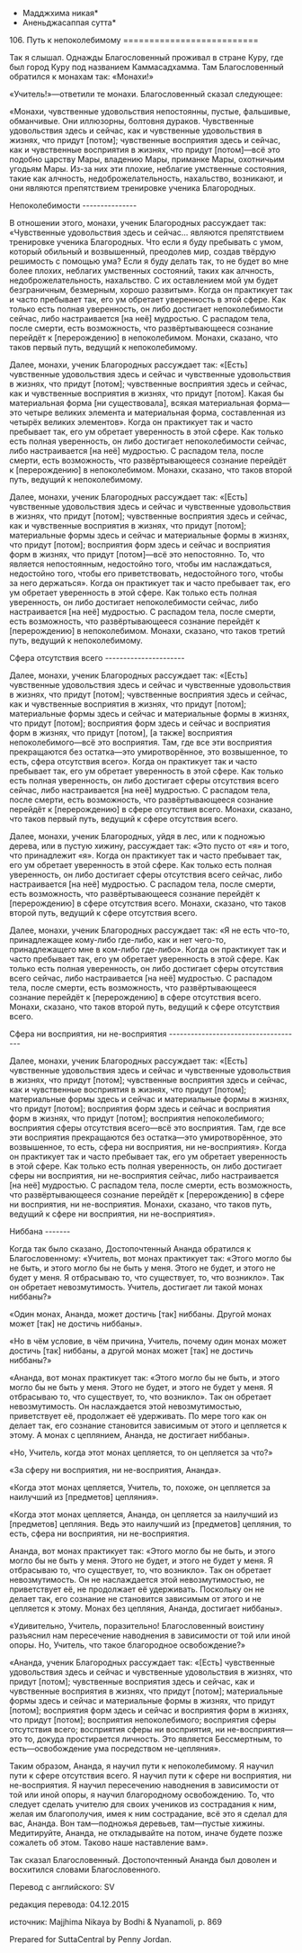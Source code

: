 * Мадджхима никая*
* Аненьджасаппая сутта*

106\. Путь к непоколебимому
\=\=\=\=\=\=\=\=\=\=\=\=\=\=\=\=\=\=\=\=\=\=\=\=\=\=

Так я слышал\. Однажды Благословенный проживал в стране Куру, где был город Куру под названием Каммасадхамма\. Там Благословенный обратился к монахам так: «Монахи\!»

«Учитель\!»—ответили те монахи\. Благословенный сказал следующее:

«Монахи, чувственные удовольствия непостоянны, пустые, фальшивые, обманчивые\. Они иллюзорны, болтовня дураков\. Чувственные удовольствия здесь и сейчас, как и чувственные удовольствия в жизнях, что придут \[потом\]; чувственные восприятия здесь и сейчас, как и чувственные восприятия в жизнях, что придут \[потом\]—всё это подобно царству Мары, владению Мары, приманке Мары, охотничьим угодьям Мары\. Из\-за них эти плохие, неблагие умственные состояния, такие как алчность, недоброжелательность, нахальство, возникают, и они являются препятствием тренировке ученика Благородных\.

Непоколебимости
\-\-\-\-\-\-\-\-\-\-\-\-\-\-\-

В отношении этого, монахи, ученик Благородных рассуждает так: «Чувственные удовольствия здесь и сейчас… являются препятствием тренировке ученика Благородных\. Что если я буду пребывать с умом, который обильный и возвышенный, преодолев мир, создав твёрдую решимость с помощью ума? Если я буду делать так, то не будет во мне более плохих, неблагих умственных состояний, таких как алчность, недоброжелательность, нахальство\. С их оставлением мой ум будет безграничным, безмерным, хорошо развитым»\. Когда он практикует так и часто пребывает так, его ум обретает уверенность в этой сфере\. Как только есть полная уверенность, он либо достигает непоколебимости сейчас, либо настраивается \[на неё\] мудростью\. С распадом тела, после смерти, есть возможность, что развёртывающееся сознание перейдёт к \[перерождению\] в непоколебимом\. Монахи, сказано, что таков первый путь, ведущий к непоколебимому\.

Далее, монахи, ученик Благородных рассуждает так: «\[Есть\] чувственные удовольствия здесь и сейчас и чувственные удовольствия в жизнях, что придут \[потом\]; чувственные восприятия здесь и сейчас, как и чувственные восприятия в жизнях, что придут \[потом\]\. Какая бы материальная форма \[ни существовала\], всякая материальная форма—это четыре великих элемента и материальная форма, составленная из четырёх великих элементов»\. Когда он практикует так и часто пребывает так, его ум обретает уверенность в этой сфере\. Как только есть полная уверенность, он либо достигает непоколебимости сейчас, либо настраивается \[на неё\] мудростью\. С распадом тела, после смерти, есть возможность, что развёртывающееся сознание перейдёт к \[перерождению\] в непоколебимом\. Монахи, сказано, что таков второй путь, ведущий к непоколебимому\.

Далее, монахи, ученик Благородных рассуждает так: «\[Есть\] чувственные удовольствия здесь и сейчас и чувственные удовольствия в жизнях, что придут \[потом\]; чувственные восприятия здесь и сейчас, как и чувственные восприятия в жизнях, что придут \[потом\]; материальные формы здесь и сейчас и материальные формы в жизнях, что придут \[потом\]; восприятия форм здесь и сейчас и восприятия форм в жизнях, что придут \[потом\]—всё это непостоянно\. То, что является непостоянным, недостойно того, чтобы им наслаждаться, недостойно того, чтобы его приветствовать, недостойного того, чтобы за него держаться»\. Когда он практикует так и часто пребывает так, его ум обретает уверенность в этой сфере\. Как только есть полная уверенность, он либо достигает непоколебимости сейчас, либо настраивается \[на неё\] мудростью\. С распадом тела, после смерти, есть возможность, что развёртывающееся сознание перейдёт к \[перерождению\] в непоколебимом\. Монахи, сказано, что таков третий путь, ведущий к непоколебимому\.

Сфера отсутствия всего
\-\-\-\-\-\-\-\-\-\-\-\-\-\-\-\-\-\-\-\-\-\-

Далее, монахи, ученик Благородных рассуждает так: «\[Есть\] чувственные удовольствия здесь и сейчас и чувственные удовольствия в жизнях, что придут \[потом\]; чувственные восприятия здесь и сейчас, как и чувственные восприятия в жизнях, что придут \[потом\]; материальные формы здесь и сейчас и материальные формы в жизнях, что придут \[потом\]; восприятия форм здесь и сейчас и восприятия форм в жизнях, что придут \[потом\], \[а также\] восприятия непоколебимого—всё это восприятия\. Там, где все эти восприятия прекращаются без остатка—это умиротворённое, это возвышенное, то есть, сфера отсутствия всего»\. Когда он практикует так и часто пребывает так, его ум обретает уверенность в этой сфере\. Как только есть полная уверенность, он либо достигает сферы отсутствия всего сейчас, либо настраивается \[на неё\] мудростью\. С распадом тела, после смерти, есть возможность, что развёртывающееся сознание перейдёт к \[перерождению\] в сфере отсутствия всего\. Монахи, сказано, что таков первый путь, ведущий к сфере отсутствия всего\.

Далее, монахи, ученик Благородных, уйдя в лес, или к подножью дерева, или в пустую хижину, рассуждает так: «Это пусто от «я» и того, что принадлежит «я»\. Когда он практикует так и часто пребывает так, его ум обретает уверенность в этой сфере\. Как только есть полная уверенность, он либо достигает сферы отсутствия всего сейчас, либо настраивается \[на неё\] мудростью\. С распадом тела, после смерти, есть возможность, что развёртывающееся сознание перейдёт к \[перерождению\] в сфере отсутствия всего\. Монахи, сказано, что таков второй путь, ведущий к сфере отсутствия всего\.

Далее, монахи, ученик Благородных рассуждает так: «Я не есть что\-то, принадлежащее кому\-либо где\-либо, как и нет чего\-то, принадлежащего мне в ком\-либо где\-либо»\. Когда он практикует так и часто пребывает так, его ум обретает уверенность в этой сфере\. Как только есть полная уверенность, он либо достигает сферы отсутствия всего сейчас, либо настраивается \[на неё\] мудростью\. С распадом тела, после смерти, есть возможность, что развёртывающееся сознание перейдёт к \[перерождению\] в сфере отсутствия всего\. Монахи, сказано, что таков второй путь, ведущий к сфере отсутствия всего\.

Сфера ни восприятия, ни не\-восприятия
\-\-\-\-\-\-\-\-\-\-\-\-\-\-\-\-\-\-\-\-\-\-\-\-\-\-\-\-\-\-\-\-\-\-\-\-\-

Далее, монахи, ученик Благородных рассуждает так: «\[Есть\] чувственные удовольствия здесь и сейчас и чувственные удовольствия в жизнях, что придут \[потом\]; чувственные восприятия здесь и сейчас, как и чувственные восприятия в жизнях, что придут \[потом\]; материальные формы здесь и сейчас и материальные формы в жизнях, что придут \[потом\]; восприятия форм здесь и сейчас и восприятия форм в жизнях, что придут \[потом\]; восприятия непоколебимого; восприятия сферы отсутствия всего—всё это восприятия\. Там, где все эти восприятия прекращаются без остатка—это умиротворённое, это возвышенное, то есть, сфера ни восприятия, ни не\-восприятия»\. Когда он практикует так и часто пребывает так, его ум обретает уверенность в этой сфере\. Как только есть полная уверенность, он либо достигает сферы ни восприятия, ни не\-восприятия сейчас, либо настраивается \[на неё\] мудростью\. С распадом тела, после смерти, есть возможность, что развёртывающееся сознание перейдёт к \[перерождению\] в сфере ни восприятия, ни не\-восприятия\. Монахи, сказано, что таков путь, ведущий к сфере ни восприятия, ни не\-восприятия»\.

Ниббана
\-\-\-\-\-\-\-

Когда так было сказано, Достопочтенный Ананда обратился к Благословенному: «Учитель, вот монах практикует так: «Этого могло бы не быть, и этого могло бы не быть у меня\. Этого не будет, и этого не будет у меня\. Я отбрасываю то, что существует, то, что возникло»\. Так он обретает невозмутимость\. Учитель, достигает ли такой монах ниббаны?»

«Один монах, Ананда, может достичь \[так\] ниббаны\. Другой монах может \[так\] не достичь ниббаны»\.

«Но в чём условие, в чём причина, Учитель, почему один монах может достичь \[так\] ниббаны, а другой монах может \[так\] не достичь ниббаны?»

«Ананда, вот монах практикует так: «Этого могло бы не быть, и этого могло бы не быть у меня\. Этого не будет, и этого не будет у меня\. Я отбрасываю то, что существует, то, что возникло»\. Так он обретает невозмутимость\. Он наслаждается этой невозмутимостью, приветствует её, продолжает её удерживать\. По мере того как он делает так, его сознание становится зависимым от этого и цепляется к этому\. А монах с цеплянием, Ананда, не достигает ниббаны»\.

«Но, Учитель, когда этот монах цепляется, то он цепляется за что?»

«За сферу ни восприятия, ни не\-восприятия, Ананда»\.

«Когда этот монах цепляется, Учитель, то, похоже, он цепляется за наилучший из \[предметов\] цепляния»\.

«Когда этот монах цепляется, Ананда, он цепляется за наилучший из \[предметов\] цепляния\. Ведь это наилучший из \[предметов\] цепляния, то есть, сфера ни восприятия, ни не\-восприятия\.

Ананда, вот монах практикует так: «Этого могло бы не быть, и этого могло бы не быть у меня\. Этого не будет, и этого не будет у меня\. Я отбрасываю то, что существует, то, что возникло»\. Так он обретает невозмутимость\. Он не наслаждается этой невозмутимостью, не приветствует её, не продолжает её удерживать\. Поскольку он не делает так, его сознание не становится зависимым от этого и не цепляется к этому\. Монах без цепляния, Ананда, достигает ниббаны»\.

«Удивительно, Учитель, поразительно\! Благословенный воистину разъяснил нам пересечение наводнения в зависимости от той или иной опоры\. Но, Учитель, что такое благородное освобождение?»

«Ананда, ученик Благородных рассуждает так: «\[Есть\] чувственные удовольствия здесь и сейчас и чувственные удовольствия в жизнях, что придут \[потом\]; чувственные восприятия здесь и сейчас, как и чувственные восприятия в жизнях, что придут \[потом\]; материальные формы здесь и сейчас и материальные формы в жизнях, что придут \[потом\]; восприятия форм здесь и сейчас и восприятия форм в жизнях, что придут \[потом\]; восприятия непоколебимого; восприятия сферы отсутствия всего; восприятия сферы ни восприятия, ни не\-восприятия—это то, докуда простирается личность\. Это является Бессмертным, то есть—освобождение ума посредством не\-цепляния»\.

Таким образом, Ананда, я научил пути к непоколебимому\. Я научил пути к сфере отсутствия всего\. Я научил пути к сфере ни восприятия, ни не\-восприятия\. Я научил пересечению наводнения в зависимости от той или иной опоры, я научил благородному освобождению\. То, что следует сделать учителю для своих учеников из сострадания к ним, желая им благополучия, имея к ним сострадание, всё это я сделал для вас, Ананда\. Вон там—подножья деревьев, там—пустые хижины\. Медитируйте, Ананда, не откладывайте на потом, иначе будете позже сожалеть об этом\. Таково наше наставление вам»\.

Так сказал Благословенный\. Достопочтенный Ананда был доволен и восхитился словами Благословенного\.

Перевод с английского: SV

редакция перевода: 04\.12\.2015

источник: Majjhima Nikaya by Bodhi & Nyanamoli, p\. 869

Prepared for SuttaCentral by Penny Jordan\.